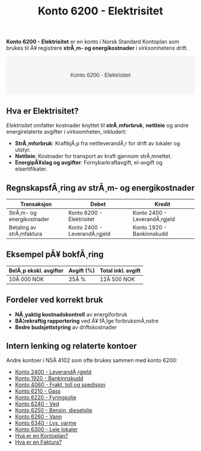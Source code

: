 ﻿---
title: "Konto 6200 - Elektrisitet"
meta_title: "6200-elektrisitet"
meta_description: '**Konto 6200 - Elektrisitet** er en konto i Norsk Standard Kontoplan som brukes til Ã¥ registrere **strÃ¸m- og energikostnader** i virksomhetens drift.'
slug: 6200-elektrisitet
type: blog
layout: pages/single
---

**Konto 6200 - Elektrisitet** er en konto i Norsk Standard Kontoplan som brukes til Ã¥ registrere **strÃ¸m- og energikostnader** i virksomhetens drift.

![Illustrasjon av konto 6200 Elektrisitet](6200-elektrisitet-image.svg)

## Hva er Elektrisitet?

*Elektrisitet* omfatter kostnader knyttet til **strÃ¸mforbruk**, **nettleie** og andre energirelaterte avgifter i virksomheten, inkludert:

* **StrÃ¸mforbruk**: KraftkjÃ¸p fra nettleverandÃ¸r for drift av lokaler og utstyr.
* **Nettleie**: Kostnader for transport av kraft gjennom strÃ¸mnettet.
* **EnergipÃ¥slag og avgifter**: Fornybarkraftavgift, el-avgift og elsertifikater.

## RegnskapsfÃ¸ring av strÃ¸m- og energikostnader

| Transaksjon               | Debet                     | Kredit                       |
|---------------------------|---------------------------|------------------------------|
| StrÃ¸m- og energikostnader | Konto 6200 - Elektrisitet | Konto 2400 - LeverandÃ¸rgjeld |
| Betaling av strÃ¸mfaktura  | Konto 2400 - LeverandÃ¸rgjeld | Konto 1920 - Bankinnskudd |

## Eksempel pÃ¥ bokfÃ¸ring

| BelÃ¸p ekskl. avgifter | Avgift (%) | Total inkl. avgift |
|-----------------------|------------|--------------------|
| 10Â 000 NOK            | 25Â %       | 12Â 500 NOK         |

## Fordeler ved korrekt bruk

* **NÃ¸yaktig kostnadskontroll** av energiforbruk
* **BÃ¦rekraftig rapportering** ved Ã¥ fÃ¸lge forbruksmÃ¸nstre
* **Bedre budsjettstyring** av driftskostnader

## Intern lenking og relaterte kontoer

Andre kontoer i NSÂ 4102 som ofte brukes sammen med konto 6200:

* [Konto 2400 - LeverandÃ¸rgjeld](/blogs/kontoplan/2400-leverandorgjeld "Konto 2400 - LeverandÃ¸rgjeld")
* [Konto 1920 - Bankinnskudd](/blogs/kontoplan/1920-bankinnskudd "Konto 1920 - Bankinnskudd")
* [Konto 4060 - Frakt, toll og spedisjon](/blogs/kontoplan/4060-frakt-toll-og-spedisjon "Konto 4060 - Frakt, toll og spedisjon")
* [Konto 6210 - Gass](/blogs/kontoplan/6210-gass "Konto 6210 - Gass")
* [Konto 6220 - Fyringsolje](/blogs/kontoplan/6220-fyringsolje "Konto 6220 - Fyringsolje")
* [Konto 6240 - Ved](/blogs/kontoplan/6240-ved "Konto 6240 - Ved")
* [Konto 6250 - Bensin, dieselolje](/blogs/kontoplan/6250-bensin-dieselolje "Konto 6250 - Bensin, dieselolje")
* [Konto 6260 - Vann](/blogs/kontoplan/6260-vann "Konto 6260 - Vann")
* [Konto 6340 - Lys, varme](/blogs/kontoplan/6340-lys-varme "Konto 6340 - Lys, varme")
* [Konto 6300 - Leie lokaler](/blogs/kontoplan/6300-leie-lokaler "Konto 6300 - Leie lokaler")
* [Hva er en Kontoplan?](/blogs/regnskap/hva-er-kontoplan "Hva er en Kontoplan? Komplett Guide til Kontoplaner i Norsk Regnskap")
* [Hva er en Faktura?](/blogs/regnskap/hva-er-en-faktura "Hva er en Faktura? En Guide til Norske Fakturakrav")

